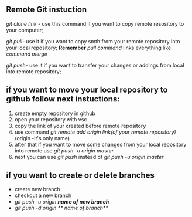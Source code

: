 ## Remote Git instuction

_git clone link_ - use this command if you want to copy remote resository to your computer;

_git pull_- use it if you want to copy smth from your remote repository into your local repository;
**Remember** _pull command_ links everything like _command merge_

_git push_-  use it if you want to transfer your changes or addings from local into remote repository;

## if you want to move your local repository to github follow next instuctions:
1. create empty repository in github
2. open your repository with vsc
3. copy the link of your created before remote repository
4. use command _git remote add origin link(of your remote repository)_(origin -it's only name)
5. after that if you want to move some changes from your local repository into remote use _git push -u origin master_
6. next you can use _git push_ instead of _git push -u origin master_

## if you want to create or delete branches
* create new branch
* checkout a new branch
* _git push -u origin **name  of new branch**_
* _git push -d origin ** name of branch**_